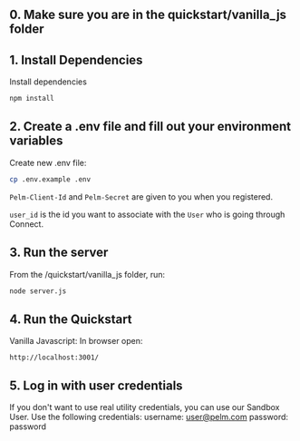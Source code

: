 ## 0. Make sure you are in the quickstart/vanilla_js folder

## 1. Install Dependencies

Install dependencies
  ```bash
  npm install
  ```

## 2. Create a .env file and fill out your environment variables

Create new .env file:
  ```bash
  cp .env.example .env
  ```

`Pelm-Client-Id` and `Pelm-Secret` are given to you when you registered.

`user_id` is the id you want to associate with the `User` who is going through Connect.

## 3. Run the server
From the /quickstart/vanilla_js folder, run:
  ```bash
  node server.js
  ```

## 4. Run the Quickstart
Vanilla Javascript:
  In browser open:
  ```
  http://localhost:3001/
  ```

## 5. Log in with user credentials

If you don't want to use real utility credentials, you can use our Sandbox User.
Use the following credentials:
  username: user@pelm.com
  password: password
